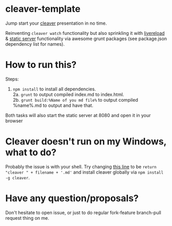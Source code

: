 cleaver-template
================

Jump start your [cleaver](https://github.com/jdan/cleaver) presentation in no time.

Reinventing `cleaver watch` functionality but also sprinkling it with [livereload](http://livereload.com/) & [static server](https://npmjs.org/package/connect) functionality via awesome grunt packages (see package.json dependency list for names).


How to run this?
================
Steps:  
1.   `npm install` to install all dependencies.  
2a.  `grunt` to output compiled index.md to index.html.  
2b.  `grunt build:%Name of you md file%` to output compiled %name%.md to output and have that.  

Both tasks will also start the static server at 8080 and open it in your browser

Cleaver doesn't run on my Windows, what to do?
==============================================

Probably the issue is with your shell. Try changing [this line](https://github.com/sudodoki/cleaver-template/blob/master/Gruntfile.js#L28) to be `return "cleaver " + filename + '.md'` and install cleaver globally via `npm install -g cleaver`.


Have any question/proposals?
============================

Don't hesitate to open issue, or just to do regular fork-feature branch-pull request thing on me.